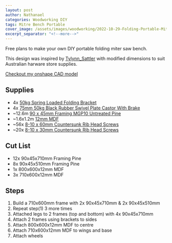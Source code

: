 ```yaml
---
layout: post
author: Nathanael
categories: Woodworking DIY
tags: Mitre Bench Portable
cover_image: /assets/images/woodworking/2022-10-29-Folding-Portable-Mitre-Bench/onshape_mitre_bench_1024x683.png
excerpt_separator: "<!--more-->"
---
```

Free plans to make your own DIY portable folding miter saw bench.
<!--more-->

This design was inspired by [Tylynn_Sattler](https://atterraceplace.com/easiest-diy-mobile-miter-saw-stand/#/) with modified dimensions to suit Australian harware store supplies.

[Checkout my onshape CAD model](https://cad.onshape.com/documents/ed62d07230ab12baf1cfca9b/w/fc39fb1e2bf9848ecb3629ff/e/800a49e9faf8518125f5f17b?renderMode=0&uiState=635c1f6dea20216358a31921)

## Supplies

- 4x [50kg Spring Loaded Folding Bracket](https://www.bunnings.com.au/carinya-300-x-145mm-white-spring-loaded-folding-bracket-single_p3970376)
- 4x [75mm 50kg Black Rubber Swivel Plate Castor With Brake](https://www.bunnings.com.au/move-it-75mm-50kg-black-rubber-swivel-plate-castor-with-brake_p3940319)
- ~12.6m [90 x 45mm Framing MGP10 Untreated Pine](https://www.bunnings.com.au/90-x-45mm-framing-mgp10-untreated-pine-l-m_p8030069)
- ~1.6x1.2m [12mm MDF](https://www.bunnings.com.au/12mm-mdf-panel-standard-2440-x-1220mm_p0590058)
- ~56x [8-10 x 60mm Countersunk Rib Head Screws](https://www.bunnings.com.au/zenith-8-10-x-60mm-tufcote-countersunk-rib-head-treated-pine-screws-500-pack_p2410196)
- ~20x [8-10 x 30mm Countersunk Rib Head Screws](https://www.bunnings.com.au/zenith-8-10-x-30mm-tufcote-countersunk-rib-head-treated-pine-screws-500-pack_p0083564)

## Cut List

- 12x 90x45x710mm Framing Pine
- 8x 90x45x510mm Framing Pine
- 1x 800x600x12mm MDF
- 3x 710x600x12mm MDF

## Steps

1. Build a 710x600mm frame with 2x 90x45x710mm & 2x 90x45x510mm
2. Repeat step(1) 3 more times
3. Attached legs to 2 frames (top and bottom) with 4x 90x45x710mm
4. Attach 2 frames using brackets to sides
5. Attach 800x600x12mm MDF to centre
6. Attach 710x600x12mm MDF to wings and base
7. Attach wheels
